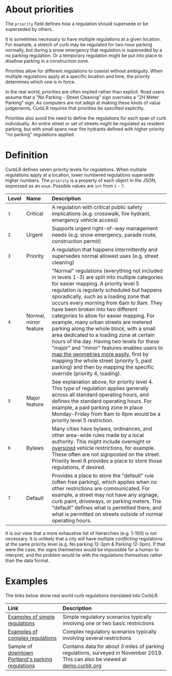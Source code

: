# About priorities

The `priority` field defines how a regulation should supersede or be superseded by others.

It is sometimes necessary to have multiple regulations at a given location. For example, a stretch of curb may be regulated for two-hour parking normally, but during a snow emergency that regulation is superseded by a no parking regulation. Or a temporary regulation might be put into place to disallow parking in a construction zone.

Priorities allow for different regulations to coexist without ambiguity. When multiple regulations apply at a specific location and time, the priority determines which one is in force.

In the real world, priorities are often implied rather than explicit. Road users assume that a "No Parking - Street Cleaning" sign overrules a "2H Meter Parking" sign. As computers are not adept at making these kinds of value judgements, CurbLR requires that priorities be specified explicitly.

Priorities also avoid the need to define the regulations for each span of curb individually. An entire street or set of streets might be regulated as resident parking, but with small spans near fire hydrants defined with higher priority "no parking" regulations applied.

# Definition
CurbLR defines seven priority levels for regulations. When multiple regulations apply at a location, lower numbered regulations supersede higher numbers. The `priority` is a property of each object in the JSON, expressed as an `enum`. Possible values are `int` from `1` - `7`.

| Level | Name | Description |
| :--- | :--- | :--- |
| `1` | Critical | A regulation with critical public safety implications (e.g. crosswalk, fire hydrant, emergency vehicle access) |
| `2` | Urgent | Supports urgent right-of-way management needs (e.g. snow emergency, parade route, construction permit) |
| `3` | Priority | A regulation that happens intermittently and supersedes normal allowed uses (e.g. street cleaning) |
| `4` | Normal, minor feature | "Normal" regulations (everything not included in levels 1-3) are split into multiple categories for easier mapping. A priority level 5 regulation is regularly scheduled but happens sporadically, such as a loading zone that occurs every morning from 6am to 9am. They have been broken into two different categories to allow for easier mapping. For example, many urban streets are metered parking along the whole block, with a small area dedicated to a loading zone at certain hours of the day. Having two levels for these "major" and "minor" features enables users to [map the geometries more easily](https://github.com/sharedstreets/curblr/issues/15), first by mapping the whole street (priority 5, paid parking) and then by mapping the specific override (priority 4, loading).|
| `5` | Major feature | See explanation above, for priority level 4. This type of regulation applies generally across all standard operating hours, and defines the standard operating hours. For example, a paid parking zone in place Monday-Friday from 8am to 6pm would be a priority level 5 restriction. |
| `6` | Bylaws | Many cities have bylaws, ordinances, and other area-wide rules made by a local authority. This might include overnight or [oversized](https://www.portlandoregon.gov/transportation/article/591492) vehicle restrictions, for example. These often are not signposted on the street. Priority level 6 provides a place to store those regulations, if desired. |
| `7` | Default | Provides a place to store the "default" rule (often free parking), which applies when no other restrictions are communicated. For example, a street may not have any signage, curb paint, driveways, or parking meters. The "default" defines what is permitted there, and what is permitted on streets outside of normal operating hours. |

It is our view that a more exhaustive list of hierarchies (e.g. 1-100) is not necessary. It is unlikely that a city will have multiple _conflicting_ regulations at the same priority level (e.g. No parking 12-3pm & Parking 12-3pm). If that were the case, the signs themselves would be impossible for a human to interpret, and the problem would lie with the regulations themselves rather than the data format.

# Examples
The links below show real world curb regulations translated into CurbLR.

| Link | Description |
| :---- | :---- |
| [Examples of simple regulations](examples/simple_examples.md) | Simple regulatory scenarios typically involving one or two basic restrictions  |
| [Examples of complex regulations](examples/complex_examples.md) | Complex regulatory scenarios typically involving several restrictions  |
| Sample of [downtown Portland's parking regulations](/conversions/Portland/portland_2020-02-20.curblr.json) | Contains data for about 3 miles of parking regulations, surveyed in November 2019. This can also be viewed at [demo.curblr.org](https://demo.curblr.org)
